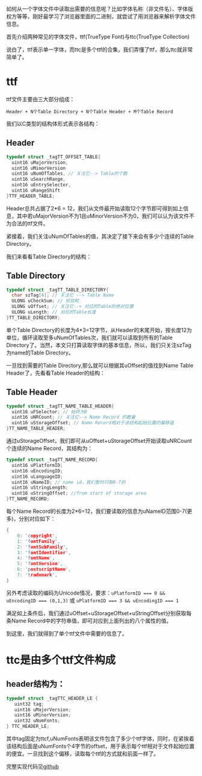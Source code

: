 如何从一个字体文件中读取出需要的信息呢？比如字体名称（非文件名）、字体版权方等等，刚好最学习了浏览器里面的二进制，就尝试了用浏览器来解析字体文件信息。  

首先介绍两种常见的字体文件，ttf(TrueType Font)与ttc(TrueType Collection)  

说白了，ttf表示单一字体，而ttc是多个ttf的合集，我们弄懂了ttf，那么ttc就非常简单了。  

# ttf  

ttf文件主要由三大部分组成：  

`Header + N个Table Directory + N个Table Header + M个Table Record`

我们以C类型的结构体形式表示各结构：  


## Header  

```c
typedef struct _tagTT_OFFSET_TABLE{
  uint16 uMajorVersion,
  uint16 uMinorVersion
  uint16 uNumOfTables, // 关注它--> Table的个数
  uint16 uSearchRange,
  uint16 uEntrySelector,
  uint16 uRangeShift
}TTF_HEADER_TABLE;
```

Header总共占据了2*6 = 12，我们从文件最开始读取12个字节即可得到如上信息，其中若uMajorVersion不为1且uMinorVersion不为0，我们可以认为该文件不为合法的ttf文件。  

紧接着，我们关注uNumOfTables的值，其决定了接下来会有多少个连续的Table Directory。  

我们来看看Table Directory的结构：  

## Table Directory  

```c
typedef struct _tagTT_TABLE_DIRECTORY{
  char szTag[4]; // 关注它 --> Table Name
  ULONG uCheckSum; // 校验和
  ULONG uOffset; // 关注它--> 对应的Table的绝对位置
  ULONG uLength; // 对应的Table长度
}TT_TABLE_DIRECTORY;
```

单个Table Directory的长度为4*3=12字节，从Header的末尾开始，按长度12为单位，循环读取至多uNumOfTables次，我们就可以读取到所有的Table Directory了。当然，本文只打算读取字体的基本信息，所以，我们只关注szTag为name的Table Directory。  

一旦找到需要的Table Directory,那么就可以根据其uOffset的值找到Name Table Header了，先看看Table Header的结构：  


## Table Header  

```c
typedef struct _tagTT_NAME_TABLE_HEADER{
  uint16 uFSelector; // 始终为0
  uint16 uNRCount; // 关注它--> Name Record 的数量
  uint16 uStorageOffset; // Name Record相对于该结构起始位置的偏移值
}TT_NAME_TABLE_HEADER;
```

通过uStorageOffset，我们即可从uOffset+uStorageOffset开始读取uNRCount个连续的Name Record，其结构为：

```c
typedef struct _tagTT_NAME_RECORD{
  uint16 uPlatformID;
  uint16 uEncodingID;
  uint16 uLanguageID;
  uint16 uNameID; // name id，我们暂时只取0-7的
  uint16 uStringLength;
  uint16 uStringOffset; //from start of storage area
}TT_NAME_RECORD;
```

每个Name Record的长度为2*6=12，我们要读取的信息为uNameID范围0-7(更多)，分别对应如下：  

```c
{
    0: 'copyright',
    1: 'fontFamily',
    2: 'fontSubFamily',
    3: 'fontIdentifier',
    4: 'fontName',
    5: 'fontVersion',
    6: 'postscriptName',
    7: 'trademark',
}
```

另外考虑读取的编码为Unicode情况，要求：`uPlatformID === 0 && uEncodingID === (0,1,3)` 或 `uPlatformID === 3 && uEncodingID === 1`  

满足如上条件后，我们通过uOffset+uStorageOffset+uStringOffset分别获取每条Name Record中的字符串值，即可对应到上面列出的八个属性的值。  

到这里，我们就得到了单个ttf文件中需要的信息了。  


# ttc是由多个ttf文件构成  

## header结构为：  

```c
typedef struct _tagTTC_HEADER_LE {
   uint32 tag;
   uint16 uMajorVersion;
   uint16 uMinorVersion;
   uint32 uNumFonts;
} TTC_HEADER_LE;
```

其中tag固定为ttcf,uNumFonts表明该文件包含了多少个ttf字体，同时，在紧挨着该结构后面是uNumFonts个4字节的offset，用于表示每个ttf相对于文件起始位置的便宜。一旦找到这个偏移，读取每个ttf的方式就和前面一样了。  

完整实现代码见[github](https://github.com/Elity/FontReader)